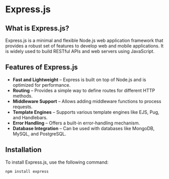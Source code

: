 # Express.js

## What is Express.js?
Express.js is a minimal and flexible Node.js web application framework that provides a robust set of features to develop web and mobile applications. It is widely used to build RESTful APIs and web servers using JavaScript.

## Features of Express.js
- **Fast and Lightweight** – Express is built on top of Node.js and is optimized for performance.
- **Routing** – Provides a simple way to define routes for different HTTP methods.
- **Middleware Support** – Allows adding middleware functions to process requests.
- **Template Engines** – Supports various template engines like EJS, Pug, and Handlebars.
- **Error Handling** – Offers a built-in error-handling mechanism.
- **Database Integration** – Can be used with databases like MongoDB, MySQL, and PostgreSQL.

## Installation
To install Express.js, use the following command:
```sh
npm install express
